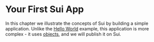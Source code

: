 # Your First Sui App

In this chapter we illustrate the concepts of Sui by building a simple application. Unlike the [Hello World](../hello-world/README.md) example, this application is more complex - it uses [objects](./../concepts/object-model.md), and we will publish it on Sui.
